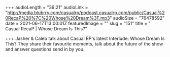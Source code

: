 +++
audioLength = "39:21"
audioLink = "http://media.blubrry.com/casualrp/podcast.casualrp.com/public/Casual%20RecaP%20%7C%20Whose%20Dream%3F.mp3"
audioSize = "76478592"
date = 2021-06-17T13:00:01Z
featuredImage = ""
slug = "151"
title = " Casual RecaP | Whose Dream Is This?"

+++
Jasher & Caleb talk about Casual RP's latest Interlude: Whose Dream Is This? They share their favourite moments, talk about the future of the show and answer questions send in by you.